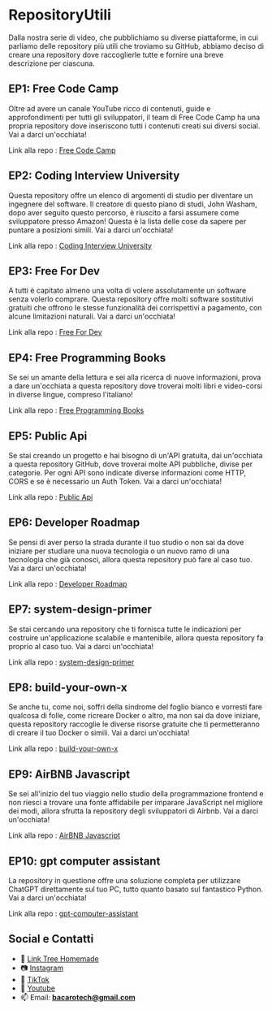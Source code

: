 # RepositoryUtili
Dalla nostra serie di video, che pubblichiamo su diverse piattaforme, in cui parliamo delle repository più utili che troviamo su GitHub, abbiamo deciso di creare una repository dove raccoglierle tutte e fornire una breve descrizione per ciascuna.

## EP1: Free Code Camp
Oltre ad avere un canale YouTube ricco di contenuti, guide e approfondimenti per tutti gli sviluppatori, il team di Free Code Camp ha una propria repository dove inseriscono tutti i contenuti creati sui diversi social. Vai a darci un'occhiata!

Link alla repo : [Free Code Camp](https://github.com/freeCodeCamp/freeCodeCamp) 

## EP2: Coding Interview University
Questa repository offre un elenco di argomenti di studio per diventare un ingegnere del software. Il creatore di questo piano di studi, John Washam, dopo aver seguito questo percorso, è riuscito a farsi assumere come sviluppatore presso Amazon! Questa è la lista delle cose da sapere per puntare a posizioni simili. Vai a darci un'occhiata!

Link alla repo : [Coding Interview University](https://github.com/jwasham/coding-interview-university)

## EP3: Free For Dev
A tutti è capitato almeno una volta di volere assolutamente un software senza volerlo comprare. Questa repository offre molti software sostitutivi gratuiti che offrono le stesse funzionalità dei corrispettivi a pagamento, con alcune limitazioni naturali. Vai a darci un'occhiata!

Link alla repo : [Free For Dev](https://github.com/ripienaar/free-for-dev)

## EP4: Free Programming Books
Se sei un amante della lettura e sei alla ricerca di nuove informazioni, prova a dare un'occhiata a questa repository dove troverai molti libri e video-corsi in diverse lingue, compreso l'italiano!

Link alla repo : [Free Programming Books](https://github.com/EbookFoundation/free-programming-books)

## EP5: Public Api
Se stai creando un progetto e hai bisogno di un'API gratuita, dai un'occhiata a questa repository GitHub, dove troverai molte API pubbliche, divise per categorie. Per ogni API sono indicate diverse informazioni come HTTP, CORS e se è necessario un Auth Token. Vai a darci un'occhiata! 

Link alla repo : [Public Api](https://github.com/public-apis/public-apis)

## EP6: Developer Roadmap
Se pensi di aver perso la strada durante il tuo studio o non sai da dove iniziare per studiare una nuova tecnologia o un nuovo ramo di una tecnologia che già conosci, allora questa repository può fare al caso tuo. Vai a darci un'occhiata!

Link alla repo : [Developer Roadmap](https://github.com/kamranahmedse/developer-roadmap)

## EP7: system-design-primer
Se stai cercando una repository che ti fornisca tutte le indicazioni per costruire un'applicazione scalabile e mantenibile, allora questa repository fa proprio al caso tuo. Vai a darci un'occhiata! 

Link alla repo : [system-design-primer](https://github.com/donnemartin/system-design-primer)

## EP8: build-your-own-x
Se anche tu, come noi, soffri della sindrome del foglio bianco e vorresti fare qualcosa di folle, come ricreare Docker o altro, ma non sai da dove iniziare, questa repository raccoglie le diverse risorse gratuite che ti permetteranno di creare il tuo Docker o simili. Vai a darci un'occhiata!

Link alla repo : [build-your-own-x](https://github.com/codecrafters-io/build-your-own-x)

## EP9: AirBNB Javascript
Se sei all'inizio del tuo viaggio nello studio della programmazione frontend e non riesci a trovare una fonte affidabile per imparare JavaScript nel migliore dei modi, allora sfrutta la repository degli sviluppatori di Airbnb. Vai a darci un'occhiata! 

Link alla repo : [AirBNB Javascript](https://github.com/airbnb/javascript)

## EP10: gpt computer assistant
La repository in questione offre una soluzione completa per utilizzare ChatGPT direttamente sul tuo PC, tutto quanto basato sul fantastico Python. Vai a darci un'occhiata! 

Link alla repo : [gpt-computer-assistant](https://github.com/onuratakan/gpt-computer-assistant)

## Social e Contatti
- 🌳 [Link Tree Homemade](https://bacarotech.github.io/)
- 📷 [Instagram](https://www.instagram.com/bacarotech23/)
- 🎵 [TikTok](https://www.tiktok.com/@bacarotech)
- 🎥 [Youtube](https://www.youtube.com/@Bacarotech)
- 📫 Email: **bacarotech@gmail.com**


